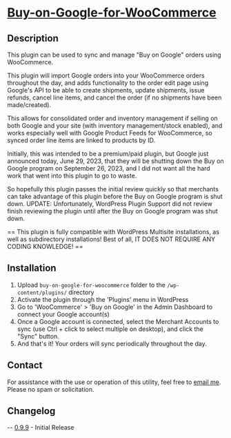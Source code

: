 # <a href="https://github.com/MachineITSvcs/Buy-on-Google-for-WooCommerce" target="_blank">Buy-on-Google-for-WooCommerce</a>

## Description

This plugin can be used to sync and manage "Buy on Google" orders using WooCommerce.

This plugin will import Google orders into your WooCommerce orders throughout the day, and adds functionality to the order edit page using Google's API to be able to create shipments, update shipments, issue refunds, cancel line items, and cancel the order (if no shipments have been made/created).

This allows for consolidated order and inventory management if selling on both Google and your site (with inventory management/stock enabled), and works especially well with Google Product Feeds for WooCommerce, so synced order line items are linked to products by ID.

Initially, this was intended to be a premium/paid plugin, but Google just announced today, June 29, 2023, that they will be shutting down the Buy on Google program on September 26, 2023, and I did not want all the hard work that went into this plugin to go to waste.

So hopefully this plugin passes the initial review quickly so that merchants can take advantage of this plugin before the Buy on Google program is shut down. UPDATE: Unfortunately, WordPress Plugin Support did not review finish reviewing the plugin until after the Buy on Google program was shut down.

== This plugin is fully compatible with WordPress Multisite installations, as well as subdirectory installations! Best of all, IT DOES NOT REQUIRE ANY CODING KNOWLEDGE! ==

## Installation

1. Upload `buy-on-google-for-woocommerce` folder to the `/wp-content/plugins/` directory
2. Activate the plugin through the 'Plugins' menu in WordPress
3. Go to 'WooCommerce' > 'Buy on Google' in the Admin Dashboard to connect your Google account(s)
4. Once a Google account is connected, select the Merchant Accounts to sync (use Ctrl + click to select multiple on desktop), and click the "Sync" button.
3. And that's it! Your orders will sync periodically throughout the day.

## Contact

For assistance with the use or operation of this utility, feel free to <a href="mailto:support@machineitservices.com">email me</a>. Please no spam or solicitation.

## Changelog

-- <a href="https://github.com/MachineITSvcs/Buy-on-Google-for-WooCommerce/releases/tag/v0.9.9" target="_blank">0.9.9</a> - Initial Release
